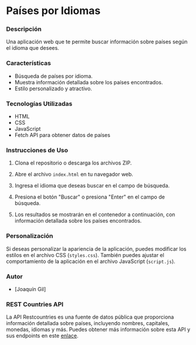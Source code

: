 # Países por Idiomas

### Descripción

Una aplicación web que te permite buscar información sobre países según el idioma que desees.

### Características

- Búsqueda de países por idioma.
- Muestra información detallada sobre los países encontrados.
- Estilo personalizado y atractivo.

### Tecnologías Utilizadas

- HTML
- CSS
- JavaScript
- Fetch API para obtener datos de países

### Instrucciones de Uso

1. Clona el repositorio o descarga los archivos ZIP.

2. Abre el archivo `index.html` en tu navegador web.

3. Ingresa el idioma que deseas buscar en el campo de búsqueda.

4. Presiona el botón "Buscar" o presiona "Enter" en el campo de búsqueda.

5. Los resultados se mostrarán en el contenedor a continuación, con información detallada sobre los países encontrados.

### Personalización

Si deseas personalizar la apariencia de la aplicación, puedes modificar los estilos en el archivo CSS (`styles.css`). También puedes ajustar el comportamiento de la aplicación en el archivo JavaScript (`script.js`).

### Autor

- [Joaquín Gil]

### REST Countries API
La API Restcountries es una fuente de datos pública que proporciona información detallada sobre países, incluyendo nombres, capitales, monedas, idiomas y más. Puedes obtener más información sobre esta API y sus endpoints en este <a href="https://restcountries.com/">enlace</a>.
